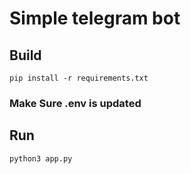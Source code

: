 # Simple telegram bot
## Build
```
pip install -r requirements.txt

```


### Make Sure .env is updated

## Run
```
python3 app.py
```
